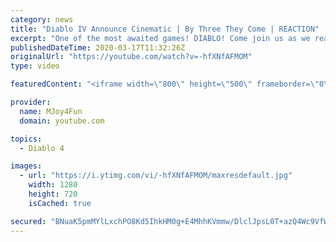 ```yaml
---
category: news
title: "Diablo IV Announce Cinematic | By Three They Come | REACTION"
excerpt: "One of the most awaited games! DIABLO! Come join us as we react to Diablo IV Announce Cinematic - By Three They Come! Be scared and be amazed in this ..."
publishedDateTime: 2020-03-17T11:32:26Z
originalUrl: "https://youtube.com/watch?v=-hfXNfAFMOM"
type: video

featuredContent: "<iframe width=\"800\" height=\"500\" frameborder=\"0\" src=\"https://www.youtube.com/embed/-hfXNfAFMOM\" allow=\"accelerometer; autoplay; encrypted-media; gyroscope; picture-in-picture\" allowfullscreen></iframe>"

provider:
  name: MJoy4Fun
  domain: youtube.com

topics:
  - Diablo 4

images:
  - url: "https://i.ytimg.com/vi/-hfXNfAFMOM/maxresdefault.jpg"
    width: 1280
    height: 720
    isCached: true

secured: "BNuaK5pmMYlLxchPO8Kd5IhkHM0g+E4MhhKVmmw/DlclJpsL0T+azQ4Wc9VfWmd7RkI1KYwPqd0SdurKXIVRvprO8+roG1txRelkr2o9F1O2arBGjhdZNjIlOl6YdAQ6xIKN2L+dUG+QpcBIZprJRD26FjOTl4z2ehvlfBWvTGTwSG2oJFhIgNScgcBnveH8bSOU0x+LHoBnt/3zU9K2KxSqsXvSo91eaKpyi1eCVS0KtEwMK/R1cDpROHgDXrSgVCYuXod+838dOJBJR+ruJP7lbP+umNJVCGUlVXYNXs6z6qNunKNY4MGQS7Zu2TUrppugWR7m5fLrNDjkHmj3XPWUBdRdfkvH3Ssd0xaXeozGg0DuYJuhGpwSg7S2qz2/3RMRbT/h5Dsk8Ceff91GT1w2DKL/VI8UT8Yub1JvdEyQp+XPcKGzL3RFeZcw+v8y;Zptlt04iJBQrlrqSz2hxAA=="
---
```


